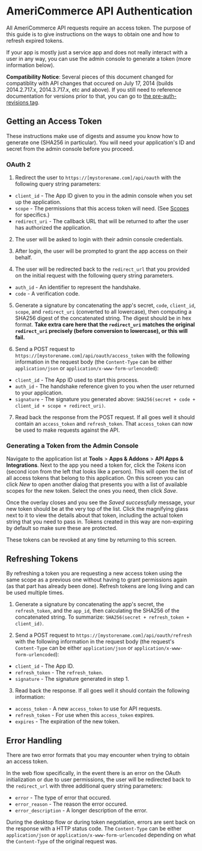 [//]: # (Zendesk: 202836770)
AmeriCommerce API Authentication
================================

All AmeriCommerce API requests require an access token. The purpose of this guide is to give instructions on the ways to obtain one and how to refresh expired tokens.

If your app is mostly just a service app and does not really interact with a user in any way, you can use the admin console to generate a token (more information below).

**Compatibility Notice**: Several pieces of this document changed for compatiblity with API changes that occured on July 17, 2014 (builds 2014.2.717.x, 2014.3.717.x, etc and above). If you still need to reference documentation for versions prior to that, you can go to [the pre-auth-revisions tag](https://github.com/americommerce/ac-rest-api/tree/pre-auth-revisions).

Getting an Access Token
-----------------------

These instructions make use of digests and assume you know how to generate one (SHA256 in particular). You will need your application's ID and secret from the admin console before you proceed.

### OAuth 2

1. Redirect the user to `https://[mystorename.com]/api/oauth` with the following query string parameters:
  * `client_id` - The App ID given to you in the admin console when you set up the application.
  * `scope` - The permissions that this access token will need. (See [Scopes](scopes.md) for specifics.)
  * `redirect_uri` - The callback URL that will be returned to after the user has authorized the application.

2. The user will be asked to login with their admin console credentials.

3. After login, the user will be prompted to grant the app access on their behalf.

4. The user will be redirected back to the `redirect_url` that you provided on the initial request with the following query string parameters.
  * `auth_id` - An identifier to represent the handshake.
  * `code` - A verification code.

5. Generate a signature by concatenating the app's secret, `code`, `client_id`, `scope`, and `redirect_uri` (converted to all lowercase), then computing a SHA256 digest of the concatenated string. The digest should be in hex format. **Take extra care here that the `redirect_uri` matches the original `redirect_uri` precisely (before conversion to lowercase), or this will fail.**

6. Send a POST request to `https://[mystorename.com]/api/oauth/access_token` with the following information in the request body (the `Content-Type` can be either `application/json` or `application/x-www-form-urlencoded`):
  * `client_id` - The App ID used to start this process.
  * `auth_id` - The handshake reference given to you when the user returned to your application.
  * `signature` - The signature you generated above: `SHA256(secret + code + client_id + scope + redirect_uri)`.

7. Read back the response from the POST request. If all goes well it should contain an `access_token` and `refresh_token`. That `access_token` can now be used to make requests against the API.

### Generating a Token from the Admin Console

Navigate to the application list at **Tools** > **Apps & Addons** > **API Apps & Integrations**. Next to the app you need a token for, click the *Tokens* icon (second icon from the left that looks like a person). This will open the list of all access tokens that belong to this application. On this screen you can click *New* to open another dialog that presents you with a list of available scopes for the new token. Select the ones you need, then click *Save*.

Once the overlay closes and you see the *Saved successfully* message, your new token should be at the very top of the list. Click the magnifying glass next to it to view the details about that token, including the actual token string that you need to pass in. Tokens created in this way are non-expiring by default so make sure these are protected.

These tokens can be revoked at any time by returning to this screen.

Refreshing Tokens
-----------------

By refreshing a token you are requesting a new access token using the same scope as a previous one without having to grant permissions again (as that part has already been done). Refresh tokens are long living and can be used multiple times.

1. Generate a signature by concatenating the app's secret, the `refresh_token`, and the `app_id`, then calculating the SHA256 of the concatenated string. To summarize: `SHA256(secret + refresh_token + client_id)`.

2. Send a POST request to `https://[mystorename.com]/api/oauth/refresh` with the following information in the request body (the request's `Content-Type` can be either `application/json` or `application/x-www-form-urlencoded`):
  * `client_id` - The App ID.
  * `refresh_token` - The `refresh_token`.
  * `signature` - The signature generated in step 1.

3. Read back the response. If all goes well it should contain the following information:
  * `access_token` - A new `access_token` to use for API requests.
  * `refresh_token` - For use when this `access_token` expires.
  * `expires` - The expiration of the new token.

Error Handling
--------------

There are two error formats that you may encounter when trying to obtain an access token.

In the web flow specifically, in the event there is an error on the OAuth initialization or due to user permissions, the user will be redirected back to the `redirect_url` with three additional query string parameters:

* `error` - The type of error that occured.
* `error_reason` - The reason the error occured.
* `error_description` - A longer description of the error.

During the desktop flow or during token negotiation, errors are sent back on the response with a HTTP status code. The `Content-Type` can be either `application/json` or `application/x-www-form-urlencoded` depending on what the `Content-Type` of the original request was.